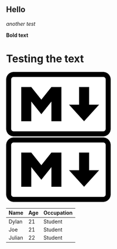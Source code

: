 ## Hello
*another test*

**Bold text**
# Testing the text
![alt text](images.png)
 <img src="images.png" alt="Italian Trulli">

| Name    | Age | Occupation |
|---------|-----|-----------|
| Dylan   | 21  | Student  |
| Joe     | 21  | Student  |
| Julian | 22  | Student   |
